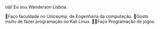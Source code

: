olá! Eu sou Wanderson Lisboa.

🏬Faço faculdade no Uniceuma, de Engenharia da computação.
🙌Gosto muito de fazer programação no Kali Linux.
👨‍💻Faço Programação de jogos.
